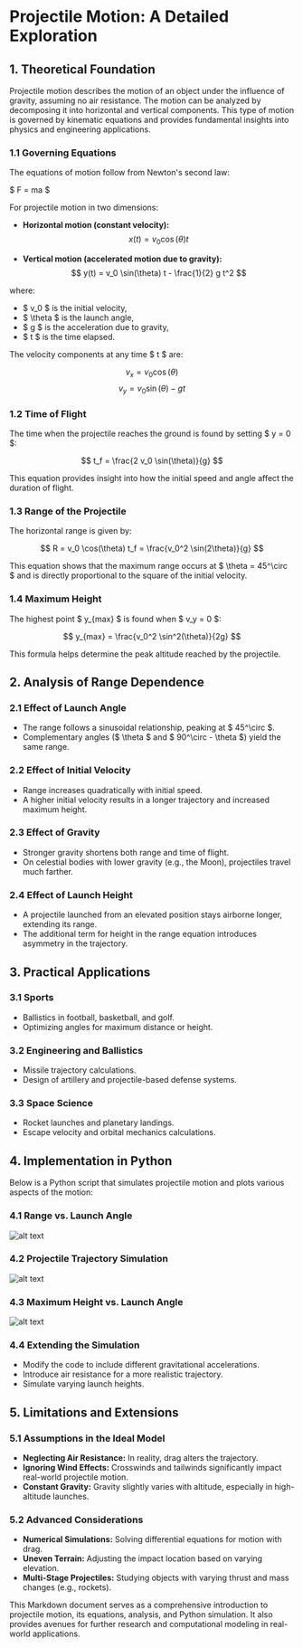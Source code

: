 # Projectile Motion: A Detailed Exploration

## 1. Theoretical Foundation

Projectile motion describes the motion of an object under the influence of gravity, assuming no air resistance. The motion can be analyzed by decomposing it into horizontal and vertical components. This type of motion is governed by kinematic equations and provides fundamental insights into physics and engineering applications.

### 1.1 Governing Equations
The equations of motion follow from Newton's second law:

$ F = ma $

For projectile motion in two dimensions:

- **Horizontal motion (constant velocity):**
  $$ x(t) = v_0 \cos(\theta) t $$
  
- **Vertical motion (accelerated motion due to gravity):**
  $$ y(t) = v_0 \sin(\theta) t - \frac{1}{2} g t^2 $$
  
where:
- $ v_0 $ is the initial velocity,
- $ \theta $ is the launch angle,
- $ g $ is the acceleration due to gravity,
- $ t $ is the time elapsed.

The velocity components at any time $ t $ are:

$$ v_x = v_0 \cos(\theta) $$
$$ v_y = v_0 \sin(\theta) - g t $$

### 1.2 Time of Flight
The time when the projectile reaches the ground is found by setting $ y = 0 $:

$$ t_f = \frac{2 v_0 \sin(\theta)}{g} $$

This equation provides insight into how the initial speed and angle affect the duration of flight.

### 1.3 Range of the Projectile
The horizontal range is given by:

$$ R = v_0 \cos(\theta) t_f = \frac{v_0^2 \sin(2\theta)}{g} $$

This equation shows that the maximum range occurs at $ \theta = 45^\circ $ and is directly proportional to the square of the initial velocity.

### 1.4 Maximum Height
The highest point $ y_{max} $ is found when $ v_y = 0 $:

$$ y_{max} = \frac{v_0^2 \sin^2(\theta)}{2g} $$

This formula helps determine the peak altitude reached by the projectile.

## 2. Analysis of Range Dependence

### 2.1 Effect of Launch Angle
- The range follows a sinusoidal relationship, peaking at $ 45^\circ $.
- Complementary angles ($ \theta $ and $ 90^\circ - \theta $) yield the same range.

### 2.2 Effect of Initial Velocity
- Range increases quadratically with initial speed.
- A higher initial velocity results in a longer trajectory and increased maximum height.

### 2.3 Effect of Gravity
- Stronger gravity shortens both range and time of flight.
- On celestial bodies with lower gravity (e.g., the Moon), projectiles travel much farther.

### 2.4 Effect of Launch Height
- A projectile launched from an elevated position stays airborne longer, extending its range.
- The additional term for height in the range equation introduces asymmetry in the trajectory.

## 3. Practical Applications

### 3.1 Sports
- Ballistics in football, basketball, and golf.
- Optimizing angles for maximum distance or height.

### 3.2 Engineering and Ballistics
- Missile trajectory calculations.
- Design of artillery and projectile-based defense systems.

### 3.3 Space Science
- Rocket launches and planetary landings.
- Escape velocity and orbital mechanics calculations.

## 4. Implementation in Python

Below is a Python script that simulates projectile motion and plots various aspects of the motion:

### 4.1 Range vs. Launch Angle
![alt text](image-10.png)

### 4.2 Projectile Trajectory Simulation
![alt text](image-11.png)

### 4.3 Maximum Height vs. Launch Angle
![alt text](image-12.png)

### 4.4 Extending the Simulation
- Modify the code to include different gravitational accelerations.
- Introduce air resistance for a more realistic trajectory.
- Simulate varying launch heights.

## 5. Limitations and Extensions

### 5.1 Assumptions in the Ideal Model
- **Neglecting Air Resistance:** In reality, drag alters the trajectory.
- **Ignoring Wind Effects:** Crosswinds and tailwinds significantly impact real-world projectile motion.
- **Constant Gravity:** Gravity slightly varies with altitude, especially in high-altitude launches.

### 5.2 Advanced Considerations
- **Numerical Simulations:** Solving differential equations for motion with drag.
- **Uneven Terrain:** Adjusting the impact location based on varying elevation.
- **Multi-Stage Projectiles:** Studying objects with varying thrust and mass changes (e.g., rockets).

This Markdown document serves as a comprehensive introduction to projectile motion, its equations, analysis, and Python simulation. It also provides avenues for further research and computational modeling in real-world applications.
